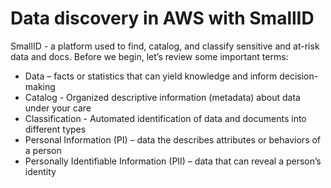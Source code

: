 # Data discovery in AWS with SmallID


SmallID - a platform used to find, catalog, and classify sensitive and at-risk data and docs. Before we begin, let’s review some important terms:

- Data – facts or statistics that can yield knowledge and inform decision-making
- Catalog - Organized descriptive information (metadata) about data under your care
- Classification - Automated identification of data and documents into different types
- Personal Information (PI) – data the describes attributes or behaviors of a person
- Personally Identifiable Information (PII) – data that can reveal a person’s identity


